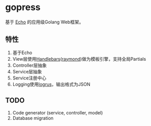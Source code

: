 # gopress

基于 [Echo](https://echo.labstack.com/) 的应用级Golang Web框架。

## 特性

1. 基于Echo
2. View层使用[Handlebars](http://handlebarsjs.com/)([raymond](https://github.com/aymerick/raymond))做为模板引擎，支持全局Partials
3. Controller层抽象
4. Service层抽象
5. Service注册中心
6. Logging使用[logrus](https://github.com/sirupsen/logrus)，输出格式为JSON

## TODO

1. Code generator (service, controller, model)
2. Database migration
